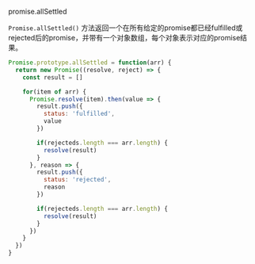promise.allSettled

`Promise.allSettled()` 方法返回一个在所有给定的promise都已经fulfilled或rejected后的promise，并带有一个对象数组，每个对象表示对应的promise结果。

```javascript
Promise.prototype.allSettled = function(arr) {
  return new Promise((resolve, reject) => {
    const result = []

    for(item of arr) {
      Promise.resolve(item).then(value => {
        result.push({
          status: 'fulfilled',
          value
        })

        if(rejecteds.length === arr.length) {
          resolve(result)
        }
      }, reason => {
        result.push({
          status: 'rejected',
          reason
        })

        if(rejecteds.length === arr.length) {
          resolve(result)
        }
      })
    }
  })
}
```
